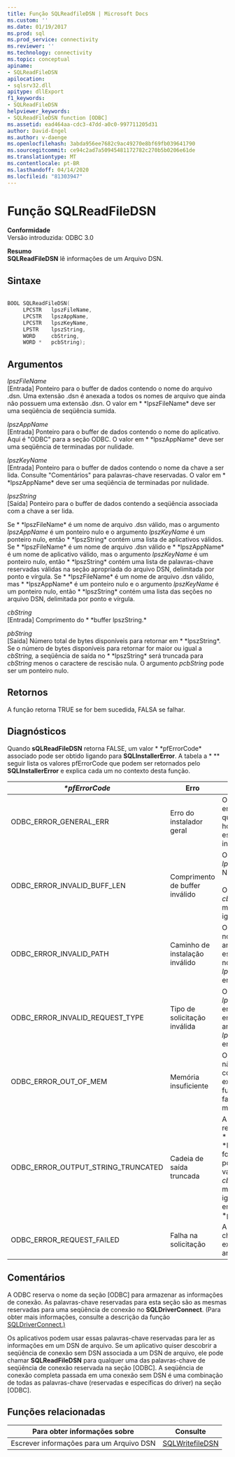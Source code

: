 ```yaml
---
title: Função SQLReadfileDSN | Microsoft Docs
ms.custom: ''
ms.date: 01/19/2017
ms.prod: sql
ms.prod_service: connectivity
ms.reviewer: ''
ms.technology: connectivity
ms.topic: conceptual
apiname:
- SQLReadFileDSN
apilocation:
- sqlsrv32.dll
apitype: dllExport
f1_keywords:
- SQLReadFileDSN
helpviewer_keywords:
- SQLReadFileDSN function [ODBC]
ms.assetid: ead464aa-cdc3-47dd-a0c0-997711205d31
author: David-Engel
ms.author: v-daenge
ms.openlocfilehash: 3abda956ee7682c9ac49270e8bf69fb039641790
ms.sourcegitcommit: ce94c2ad7a50945481172782c270b5b0206e61de
ms.translationtype: MT
ms.contentlocale: pt-BR
ms.lasthandoff: 04/14/2020
ms.locfileid: "81303947"
---
```

# <a name="sqlreadfiledsn-function"></a>Função SQLReadFileDSN
**Conformidade**  
 Versão introduzida: ODBC 3.0  
  
 **Resumo**  
 **SQLReadFileDSN** lê informações de um Arquivo DSN.  
  
## <a name="syntax"></a>Sintaxe  
  
```cpp  
  
BOOL SQLReadFileDSN(  
     LPCSTR   lpszFileName,  
     LPCSTR   lpszAppName,  
     LPCSTR   lpszKeyName,  
     LPSTR    lpszString,  
     WORD     cbString,  
     WORD *   pcbString);  
```  
  
## <a name="arguments"></a>Argumentos  
 *lpszFileName*  
 [Entrada] Ponteiro para o buffer de dados contendo o nome do arquivo .dsn. Uma extensão .dsn é anexada a todos os nomes de arquivo que ainda não possuem uma extensão .dsn. O valor em * \*lpszFileName* deve ser uma seqüência de seqüência sumida.  
  
 *lpszAppName*  
 [Entrada] Ponteiro para o buffer de dados contendo o nome do aplicativo. Aqui é "ODBC" para a seção ODBC. O valor em * \*lpszAppName* deve ser uma seqüência de terminadas por nulidade.  
  
 *lpszKeyName*  
 [Entrada] Ponteiro para o buffer de dados contendo o nome da chave a ser lida. Consulte "Comentários" para palavras-chave reservadas. O valor em * \*lpszAppName* deve ser uma seqüência de terminadas por nulidade.  
  
 *lpszString*  
 [Saída] Ponteiro para o buffer de dados contendo a seqüência associada com a chave a ser lida.  
  
 Se * \*lpszFileName* é um nome de arquivo .dsn válido, mas o argumento *lpszAppName* é um ponteiro nulo e o argumento *lpszKeyName* é um ponteiro nulo, então * \*lpszString* contém uma lista de aplicativos válidos. Se * \*lpszFileName* é um nome de arquivo .dsn válido e * \*lpszAppName* é um nome de aplicativo válido, mas o argumento *lpszKeyName* é um ponteiro nulo, então * \*lpszString* contém uma lista de palavras-chave reservadas válidas na seção apropriada do arquivo DSN, delimitada por ponto e vírgula. Se * \*lpszFileName* é um nome de arquivo .dsn válido, mas * \*lpszAppName* é um ponteiro nulo e o argumento *lpszKeyName* é um ponteiro nulo, então * \*lpszString* contém uma lista das seções no arquivo DSN, delimitada por ponto e vírgula.  
  
 *cbString*  
 [Entrada] Comprimento do * \*buffer lpszString.*  
  
 *pbString*  
 [Saída] Número total de bytes disponíveis para retornar em * \*lpszString*. Se o número de bytes disponíveis para retornar for maior ou igual a *cbString,* a seqüência de saída no * \*lpszString* será truncada para *cbString* menos o caractere de rescisão nula. O argumento *pcbString* pode ser um ponteiro nulo.  
  
## <a name="returns"></a>Retornos  
 A função retorna TRUE se for bem sucedida, FALSA se falhar.  
  
## <a name="diagnostics"></a>Diagnósticos  
 Quando **sQLReadFileDSN** retorna FALSE, um valor * \*pfErrorCode* associado pode ser obtido ligando para **SQLInstallerError**. A tabela a * \** seguir lista os valores pfErrorCode que podem ser retornados pelo **SQLInstallerError** e explica cada um no contexto desta função.  
  
|*\*pfErrorCode*|Erro|Descrição|  
|---------------------|-----------|-----------------|  
|ODBC_ERROR_GENERAL_ERR|Erro do instalador geral|Ocorreu um erro para o qual não houve erro específico do instalador.|  
|ODBC_ERROR_INVALID_BUFF_LEN|Comprimento de buffer inválido|O argumento *lpszString* foi NULO.<br /><br /> O argumento *cbString* foi menor ou igual a 0.|  
|ODBC_ERROR_INVALID_PATH|Caminho de instalação inválido|O caminho do nome do arquivo especificado no argumento *lpszFileName* era inválido.|  
|ODBC_ERROR_INVALID_REQUEST_TYPE|Tipo de solicitação inválida|O argumento *lpszAppName* era NULO, enquanto o argumento *lpszKeyName* era válido.|  
|ODBC_ERROR_OUT_OF_MEM|Memória insuficiente|O instalador não conseguiu executar a função por falta de memória.|  
|ODBC_ERROR_OUTPUT_STRING_TRUNCATED|Cadeia de saída truncada|A seqüência retornada em * \*lpszString* foi truncada porque o valor em *cbString* era menor ou igual ao valor em * \*pcbString*.|  
|ODBC_ERROR_REQUEST_FAILED|Falha na solicitação|A palavra-chave não existia no arquivo DSN.|  
  
## <a name="comments"></a>Comentários  
 A ODBC reserva o nome da seção [ODBC] para armazenar as informações de conexão. As palavras-chave reservadas para esta seção são as mesmas reservadas para uma seqüência de conexão no **SQLDriverConnect**. (Para obter mais informações, consulte a descrição da função [SQLDriverConnect.)](../../../odbc/reference/syntax/sqldriverconnect-function.md)  
  
 Os aplicativos podem usar essas palavras-chave reservadas para ler as informações em um DSN de arquivo. Se um aplicativo quiser descobrir a seqüência de conexão sem DSN associada a um DSN de arquivo, ele pode chamar **SQLReadFileDSN** para qualquer uma das palavras-chave de seqüência de conexão reservada na seção [ODBC]. A seqüência de conexão completa passada em uma conexão sem DSN é uma combinação de todas as palavras-chave (reservadas e específicas do driver) na seção [ODBC].  
  
## <a name="related-functions"></a>Funções relacionadas  
  
|Para obter informações sobre|Consulte|  
|---------------------------|---------|  
|Escrever informações para um Arquivo DSN|[SQLWritefileDSN](../../../odbc/reference/syntax/sqlwritefiledsn-function.md)|
